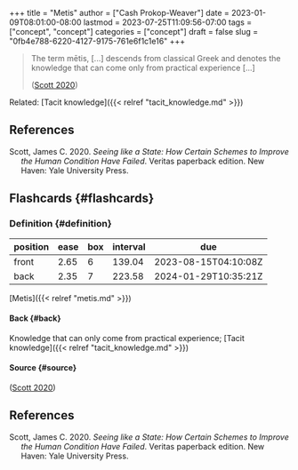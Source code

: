 +++
title = "Metis"
author = ["Cash Prokop-Weaver"]
date = 2023-01-09T08:01:00-08:00
lastmod = 2023-07-25T11:09:56-07:00
tags = ["concept", "concept"]
categories = ["concept"]
draft = false
slug = "0fb4e788-6220-4127-9175-761e6f1c1e16"
+++

> The term mētis, [...] descends from classical Greek and denotes the knowledge that can come only from practical experience [...]
>
> (<a href="#citeproc_bib_item_1">Scott 2020</a>)

Related: [Tacit knowledge]({{< relref "tacit_knowledge.md" >}})

## References

<style>.csl-entry{text-indent: -1.5em; margin-left: 1.5em;}</style><div class="csl-bib-body">
  <div class="csl-entry"><a id="citeproc_bib_item_1"></a>Scott, James C. 2020. <i>Seeing like a State: How Certain Schemes to Improve the Human Condition Have Failed</i>. Veritas paperback edition. New Haven: Yale University Press.</div>
</div>


## Flashcards {#flashcards}


### Definition {#definition}

| position | ease | box | interval | due                  |
|----------|------|-----|----------|----------------------|
| front    | 2.65 | 6   | 139.04   | 2023-08-15T04:10:08Z |
| back     | 2.35 | 7   | 223.58   | 2024-01-29T10:35:21Z |

[Metis]({{< relref "metis.md" >}})


#### Back {#back}

Knowledge that can only come from practical experience; [Tacit knowledge]({{< relref "tacit_knowledge.md" >}})


#### Source {#source}

(<a href="#citeproc_bib_item_1">Scott 2020</a>)

## References

<style>.csl-entry{text-indent: -1.5em; margin-left: 1.5em;}</style><div class="csl-bib-body">
  <div class="csl-entry"><a id="citeproc_bib_item_1"></a>Scott, James C. 2020. <i>Seeing like a State: How Certain Schemes to Improve the Human Condition Have Failed</i>. Veritas paperback edition. New Haven: Yale University Press.</div>
</div>
